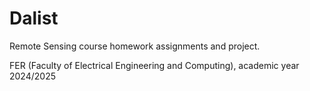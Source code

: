 # Dalist
Remote Sensing course homework assignments and project.

FER (Faculty of Electrical Engineering and Computing), academic year 2024/2025
